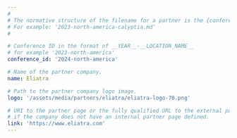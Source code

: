 ```yaml
---
#
# The normative structure of the filename for a partner is the {conference_id}-partner-company-name.md
# For example: '2023-north-america-calyptia.md'
#

# Conference ID in the format of __YEAR__-__LOCATION_NAME__
# for example '2023-north-america'
conference_id: '2024-north-america'

# Name of the partner company.
name: Eliatra

# Path to the partner company logo image.
logo: '/assets/media/partners/eliatra/eliatra-logo-70.png'

# URI to the partner page or the fully qualified URL to the external partner site
# if the company does not have an internal partner page defined.
link: 'https://www.eliatra.com'
---
```

